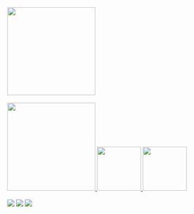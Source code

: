  <div>
   <a href="https://github.com/clayton610">
   <img height="200em" src="https://github-readme-stats.vercel.app/api?username=clayton610&show_icons=true&theme=tokyolight&include_all_commits=true&count_private=true"/>
   <br>
   <br>
 <img height="200" width="200" src="https://cdn.jsdelivr.net/gh/devicons/devicon/icons/androidstudio/androidstudio-original-wordmark.svg" />
    <img height="100" width="100" src="https://cdn.jsdelivr.net/gh/devicons/devicon/icons/godot/godot-original-wordmark.svg" />
    <img height="100" width="100" src="https://cdn.jsdelivr.net/gh/devicons/devicon/icons/arduino/arduino-original-wordmark.svg" />
            
          
          
 <br>
  <br>
 
<div> 
 <a href="https://www.linkedin.com/in/clayton-maia-barbosa-44896b236" target="_blank"><img src="https://img.shields.io/badge/-LinkedIn-%230077B5?style=for-the-badge&logo=linkedin&logoColor=white" target="_blank"></a>
 <a href="https://discord.gg/apptUAwr"_blank"><img src="https://img.shields.io/badge/Discord-7289DA?style=for-the-badge&logo=discord&logoColor=white" target="_blank"></a> 
  <a href = "mailto:claytonmaia1994@gmail.com"><img src="https://img.shields.io/badge/-Gmail-%23333?style=for-the-badge&logo=gmail&logoColor=red" target="_blank"></a>
  
 

</div>
